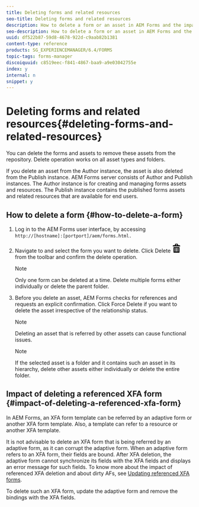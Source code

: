 ```yaml
---
title: Deleting forms and related resources
seo-title: Deleting forms and related resources
description: How to delete a form or an asset in AEM Forms and the impact on referenced and referring assets and XFA forms.
seo-description: How to delete a form or an asset in AEM Forms and the impact on referenced and referring assets and XFA forms.
uuid: df522b87-59d8-4678-922d-c9aab82b1381
content-type: reference
products: SG_EXPERIENCEMANAGER/6.4/FORMS
topic-tags: forms-manager
discoiquuid: c8519eec-f841-4867-baa9-a9e03042755e
index: y
internal: n
snippet: y
---
```


# Deleting forms and related resources{#deleting-forms-and-related-resources}

You can delete the forms and assets to remove these assets from the repository. Delete operation works on all asset types and folders.

If you delete an asset from the Author instance, the asset is also deleted from the Publish instance. AEM Forms server consists of Author and Publish instances. The Author instance is for creating and managing forms assets and resources. The Publish instance contains the published forms assets and related resources that are available for end users.

## How to delete a form {#how-to-delete-a-form}

1. Log in to the AEM Forms user interface, by accessing `http://[hostname]:[portport]/aem/forms.html.`
1. Navigate to and select the form you want to delete. Click Delete ![](assets/aem6forms_delete2.png) from the toolbar and confirm the delete operation.

   >[!NOTE]
   >
   >Only one form can be deleted at a time. Delete multiple forms either individually or delete the parent folder.

1. Before you delete an asset, AEM Forms checks for references and requests an explicit confirmation. Click Force Delete if you want to delete the asset irrespective of the relationship status.

   >[!NOTE]
   >
   >Deleting an asset that is referred by other assets can cause functional issues.

   >[!NOTE]
   >
   >If the selected asset is a folder and it contains such an asset in its hierarchy, delete other assets either individually or delete the entire folder.

## Impact of deleting a referenced XFA form {#impact-of-deleting-a-referenced-xfa-form}

In AEM Forms, an XFA form template can be referred by an adaptive form or another XFA form template. Also, a template can refer to a resource or another XFA template.

It is not advisable to delete an XFA form that is being referred by an adaptive form, as it can corrupt the adaptive form. When an adaptive form refers to an XFA form, their fields are bound. After XFA deletion, the adaptive form cannot synchronize its fields with the XFA fields and displays an error message for such fields. To know more about the impact of referenced XFA deletion and about dirty AFs, see [Updating referenced XFA forms](../../forms/using/get-xdp-pdf-documents-aem.md#p-updating-referenced-xfa-forms-p).

To delete such an XFA form, update the adaptive form and remove the bindings with the XFA fields.
